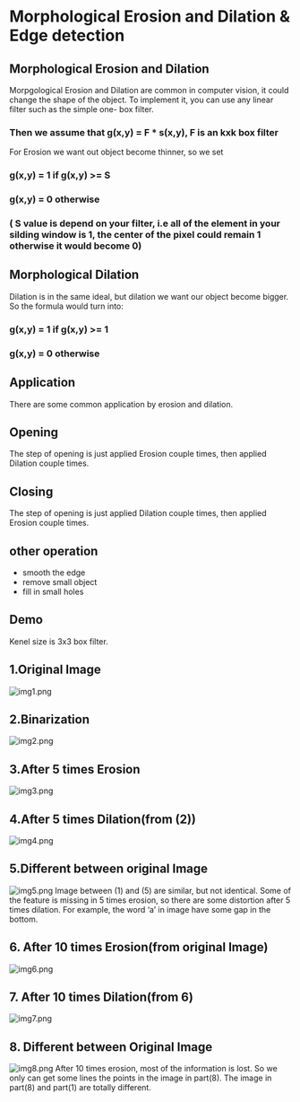 # Morphological Erosion and Dilation & Edge detection

## Morphological Erosion and Dilation
Morpgological Erosion and Dilation are common in computer vision, it could change the shape of the object.
To implement it, you can use any linear filter such as the simple one- box filter.
### Then we assume that g(x,y) = F * s(x,y), F is an kxk box filter
For Erosion we want out object become thinner, so we set
### g(x,y) = 1 if  g(x,y) >= S   
### g(x,y) = 0 otherwise 
### ( S value is depend on your filter, i.e all of the element in your silding window is 1, the center of the pixel could remain 1 otherwise it would become 0)

## Morphological Dilation
Dilation is in the same ideal, but dilation we want our object become bigger. So the formula would turn into:
### g(x,y) = 1 if g(x,y) >= 1
### g(x,y) = 0 otherwise
 
 ## Application 
 There are some common application by erosion and dilation.
 ## Opening 
 The step of opening is just applied Erosion couple times, then applied Dilation couple times.
 ## Closing
 The step of opening is just applied Dilation couple times, then applied Erosion couple times.
 ## other operation
 - smooth the edge 
 - remove small object
 - fill in small holes
 
 ## Demo 
 Kenel size is 3x3 box filter.
 ## 1.Original Image
 ![img1.png](https://github.com/Hsu-Li-Yang/Computer-Vision-ECE-415-/blob/main/Edge%20detection/img/img1.png)
 ## 2.Binarization
 ![img2.png](https://github.com/Hsu-Li-Yang/Computer-Vision-ECE-415-/blob/main/Edge%20detection/img/img2.png)
 ## 3.After 5 times Erosion
 ![img3.png](https://github.com/Hsu-Li-Yang/Computer-Vision-ECE-415-/blob/main/Edge%20detection/img/img3.png)
 ## 4.After 5 times Dilation(from (2)) 
 ![img4.png](https://github.com/Hsu-Li-Yang/Computer-Vision-ECE-415-/blob/main/Edge%20detection/img/img4.png)
 ## 5.Different between original Image
 ![img5.png](https://github.com/Hsu-Li-Yang/Computer-Vision-ECE-415-/blob/main/Edge%20detection/img/img5.png)
 Image between (1) and (5) are similar, but not identical. Some of the feature is missing in 5 times erosion, so there are some distortion after 5 times dilation. For example, the word ‘a’ in image have some gap in the bottom.
 ## 6. After 10 times Erosion(from original Image)
 ![img6.png](https://github.com/Hsu-Li-Yang/Computer-Vision-ECE-415-/blob/main/Edge%20detection/img/img6.png)
 ## 7. After 10 times Dilation(from 6)
 ![img7.png](https://github.com/Hsu-Li-Yang/Computer-Vision-ECE-415-/blob/main/Edge%20detection/img/img7.png)
 ## 8. Different between Original Image
 ![img8.png](https://github.com/Hsu-Li-Yang/Computer-Vision-ECE-415-/blob/main/Edge%20detection/img/img8.png)
 After 10 times erosion, most of the information is lost. So we only can get some lines the points in the image in part(8). The image in part(8) and part(1) are totally different. 
